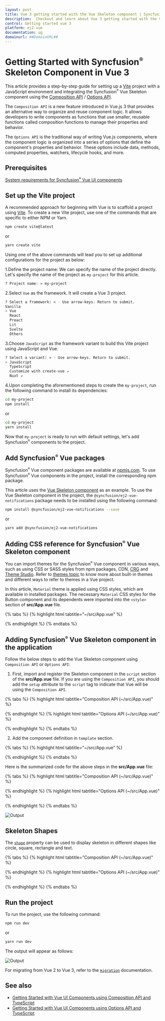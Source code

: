 ```yaml
---
layout: post
title: Vue 3 getting started with the Vue Skeleton component | Syncfusion
description:  Checkout and learn about Vue 3 getting started with the Vue Skeleton component of Syncfusion Essential JS 2 and more details.
control: Getting started vue 3 
platform: ej2-vue
documentation: ug
domainurl: ##DomainURL##
---
```


# Getting Started with Syncfusion<sup style="font-size:70%">&reg;</sup> Skeleton Component in Vue 3

This article provides a step-by-step guide for setting up a [Vite](https://vitejs.dev/) project with a JavaScript environment and integrating the Syncfusion<sup style="font-size:70%">&reg;</sup> Vue Skeleton component using the [Composition API](https://vuejs.org/guide/introduction.html#composition-api) / [Options API](https://vuejs.org/guide/introduction.html#options-api).

The `Composition API` is a new feature introduced in Vue.js 3 that provides an alternative way to organize and reuse component logic. It allows developers to write components as functions that use smaller, reusable functions called composition functions to manage their properties and behavior.

The `Options API` is the traditional way of writing Vue.js components, where the component logic is organized into a series of options that define the component's properties and behavior. These options include data, methods, computed properties, watchers, lifecycle hooks, and more.

## Prerequisites

[System requirements for Syncfusion<sup style="font-size:70%">&reg;</sup> Vue UI components](https://ej2.syncfusion.com/vue/documentation/system-requirements/)

## Set up the Vite project

A recommended approach for beginning with Vue is to scaffold a project using [Vite](https://vitejs.dev/). To create a new Vite project, use one of the commands that are specific to either NPM or Yarn.

```bash
npm create vite@latest
```

or

```bash
yarn create vite
```

Using one of the above commands will lead you to set up additional configurations for the project as below:

1.Define the project name: We can specify the name of the project directly. Let's specify the name of the project as `my-project` for this article.

```bash
? Project name: » my-project
```

2.Select `Vue` as the framework. It will create a Vue 3 project.

```bash
? Select a framework: » - Use arrow-keys. Return to submit.
Vanilla
> Vue
  React
  Preact
  Lit
  Svelte
  Others
```

3.Choose `JavaScript` as the framework variant to build this Vite project using JavaScript and Vue.

```bash
? Select a variant: » - Use arrow-keys. Return to submit.
> JavaScript
  TypeScript
  Customize with create-vue ↗
  Nuxt ↗
```

4.Upon completing the aforementioned steps to create the `my-project`, run the following command to install its dependencies:

```bash
cd my-project
npm install
```

or

```bash
cd my-project
yarn install
```

Now that `my-project` is ready to run with default settings, let's add Syncfusion<sup style="font-size:70%">&reg;</sup> components to the project.

## Add Syncfusion<sup style="font-size:70%">&reg;</sup> Vue packages

Syncfusion<sup style="font-size:70%">&reg;</sup> Vue component packages are available at [npmjs.com](https://www.npmjs.com/search?q=ej2-vue). To use Syncfusion<sup style="font-size:70%">&reg;</sup> Vue components in the project, install the corresponding npm package.

This article uses the [Vue Skeleton component](https://www.syncfusion.com/vue-components/vue-skeleton) as an example. To use the Vue Skeleton component in the project, the `@syncfusion/ej2-vue-notifications` package needs to be installed using the following command:

```bash
npm install @syncfusion/ej2-vue-notifications --save
```

or

```bash
yarn add @syncfusion/ej2-vue-notifications
```

## Adding CSS reference for Syncfusion<sup style="font-size:70%">&reg;</sup> Vue Skeleton component

You can import themes for the Syncfusion<sup style="font-size:70%">&reg;</sup> Vue component in various ways, such as using CSS or SASS styles from npm packages, CDN, [CRG](https://ej2.syncfusion.com/javascript/documentation/common/custom-resource-generator/) and [Theme Studio](https://ej2.syncfusion.com/vue/documentation/appearance/theme-studio/). Refer to [themes topic](https://ej2.syncfusion.com/vue/documentation/appearance/theme/) to know more about built-in themes and different ways to refer to themes in a Vue project.

In this article, `Material` theme is applied using CSS styles, which are available in installed packages. The necessary `Material` CSS styles for the Button component and its dependents were imported into the `<style>` section of **src/App.vue** file.

{% tabs %}
{% highlight html tabtitle="~/src/App.vue" %}

<style>
@import "../node_modules/@syncfusion/ej2-base/styles/material.css";
@import "../node_modules/@syncfusion/ej2-vue-notifications/styles/material.css";
</style>

{% endhighlight %}
{% endtabs %}

## Adding Syncfusion<sup style="font-size:70%">&reg;</sup> Vue Skeleton component in the application

Follow the below steps to add the Vue Skeleton component using `Composition API` or `Options API`:

1. First, import and register the Skeleton component in the `script` section of the **src/App.vue** file. If you are using the `Composition API`, you should add the `setup` attribute to the `script` tag to indicate that Vue will be using the `Composition API`.

{% tabs %}
{% highlight html tabtitle="Composition API (~/src/App.vue)" %}

<script setup>
    import { SkeletonComponent as EjsSkeleton } from "@syncfusion/ej2-vue-notifications";
</script>

{% endhighlight %}
{% highlight html tabtitle="Options API (~/src/App.vue)" %}

<script>
    import { SkeletonComponent } from '@syncfusion/ej2-vue-notifications';
    // Component registration
    export default {
        name: "App",
        components: {
        'ejs-skeleton': SkeletonComponent
        }
    }
</script>

{% endhighlight %}
{% endtabs %}

2. Add the component definition in `template` section.

{% tabs %}
{% highlight html tabtitle="~/src/App.vue" %}

<template>
    <div>
        <ejs-skeleton height='15px'></ejs-skeleton>
    </div>
</template>

{% endhighlight %}
{% endtabs %}

Here is the summarized code for the above steps in the **src/App.vue** file:

{% tabs %}
{% highlight html tabtitle="Composition API (~/src/App.vue)" %}

<template>
    <div>
        <ejs-skeleton height='15px'></ejs-skeleton>
    </div>
</template>

<script setup>
import { SkeletonComponent as EjsSkeleton } from "@syncfusion/ej2-vue-notifications";
</script>

<style>
@import "../node_modules/@syncfusion/ej2-base/styles/material.css";
@import "../node_modules/@syncfusion/ej2-vue-notifications/styles/material.css";
</style>

{% endhighlight %}
{% highlight html tabtitle="Options API (~/src/App.vue)" %}

<template>
    <div>
        <ejs-skeleton height='15px'></ejs-skeleton>
    </div>
</template>

<script>
    import { SkeletonComponent } from '@syncfusion/ej2-vue-notifications';
    // Component registration
    export default {
        name: "App",
        components: {
            'ejs-skeleton': SkeletonComponent
        }
    }
</script>
<style>
    @import "../node_modules/@syncfusion/ej2-base/styles/material.css";
    @import "../node_modules/@syncfusion/ej2-vue-notifications/styles/material.css";
</style>

{% endhighlight %}
{% endtabs %}

![Output](./images/default.PNG)

## Skeleton Shapes

The [`shape`](https://ej2.syncfusion.com/vue/documentation/api/skeleton/#shape) property can be used to display skeleton in different shapes like circle, square, rectangle and text.

{% tabs %}
{% highlight html tabtitle="Composition API (~/src/App.vue)" %}

<template>
    <div class="control-section">
        <div style="width: 200px">
            <ejs-skeleton style="margin-right: 30px" shape="Circle" width="48px"></ejs-skeleton>
            <ejs-skeleton shape="Square" width="48px"></ejs-skeleton>
            <br /><br />
            <ejs-skeleton height="15px"></ejs-skeleton>
            <br /><br />
            <ejs-skeleton shape="Rectangle" height='50px'></ejs-skeleton>
        </div>
    </div>
</template>

<script setup>
    import { SkeletonComponent as EjsSkeleton} from '@syncfusion/ej2-vue-notifications';
</script>

<style>
    @import "../node_modules/@syncfusion/ej2-base/styles/material.css";
    @import "../node_modules/@syncfusion/ej2-vue-notifications/styles/material.css";

    .control-section {
        padding: 20px;
    }
</style>

{% endhighlight %}
{% highlight html tabtitle="Options API (~/src/App.vue)" %}

<template>
    <div class="control-section">
        <div style="width: 200px">
            <ejs-skeleton style="margin-right: 30px" shape="Circle" width="48px"></ejs-skeleton>
            <ejs-skeleton shape="Square" width="48px"></ejs-skeleton>
            <br /><br />
            <ejs-skeleton height="15px"></ejs-skeleton>
            <br /><br />
            <ejs-skeleton shape="Rectangle" height='50px'></ejs-skeleton>
        </div>
    </div>
</template>

<script>
    import { SkeletonComponent } from '@syncfusion/ej2-vue-notifications';
    // Component registration
    export default {
        name: "App",
        components: {
            'ejs-skeleton': SkeletonComponent
        }
    }
</script>

<style>
    @import "../node_modules/@syncfusion/ej2-base/styles/material.css";
    @import "../node_modules/@syncfusion/ej2-vue-notifications/styles/material.css";

    .control-section {
        padding: 20px;
    }
</style>

{% endhighlight %}
{% endtabs %}

## Run the project

To run the project, use the following command:

```bash
npm run dev
```

or

```bash
yarn run dev
```

The output will appear as follows:

![Output](./images/shapes.PNG)

For migrating from Vue 2 to Vue 3, refer to the [`migration`](https://ej2.syncfusion.com/vue/documentation/getting-started/vue3-tutorial/#migration-from-vue-2-to-vue-3) documentation.

## See also

* [Getting Started with Vue UI Components using Composition API and TypeScript](../getting-started/vue-3-ts-composition.md)
* [Getting Started with Vue UI Components using Options API and TypeScript](../getting-started/vue-3-ts-options.md)